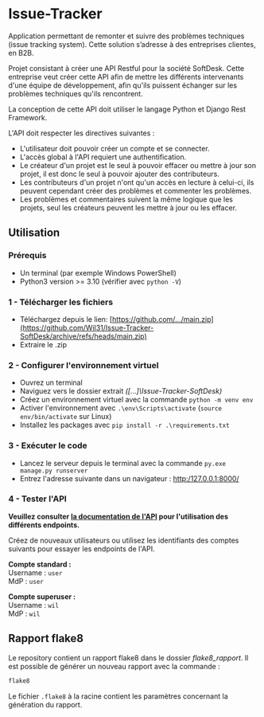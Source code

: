 # Issue-Tracker

Application permettant de remonter et suivre des problèmes techniques (issue
tracking system).
Cette solution s’adresse à des entreprises clientes, en B2B.

Projet consistant à créer une API Restful pour la société SoftDesk.
Cette entreprise veut créer cette API afin de mettre les différents
intervenants d'une équipe de développement, afin qu'ils puissent échanger sur
les problèmes techniques qu'ils rencontrent.

La conception de cette API doit utiliser le langage Python et Django Rest
Framework.

L'API doit respecter les directives suivantes :

* L'utilisateur doit pouvoir créer un compte et se connecter.
* L'accès global à l'API requiert une authentification.
* Le créateur d'un projet est le seul à pouvoir effacer ou mettre à jour son
  projet, il est donc le seul à pouvoir ajouter des contributeurs.
* Les contributeurs d'un projet n'ont qu'un accès en lecture à celui-ci, ils
  peuvent cependant créer des problèmes et commenter les problèmes.
* Les problèmes et commentaires suivent la même logique que les projets, seul
  les créateurs
  peuvent les mettre à jour ou les effacer.

## Utilisation

### Prérequis

* Un terminal (par exemple Windows PowerShell)
* Python3 version >= 3.10 (vérifier avec `python -V`)

### 1 - Télécharger les fichiers

* Téléchargez depuis le lien:
  [https://github.com/.../main.zip](https://github.com/Wil31/Issue-Tracker-SoftDesk/archive/refs/heads/main.zip)
* Extraire le .zip

### 2 - Configurer l'environnement virtuel

* Ouvrez un terminal
* Naviguez vers le dossier extrait _([...]\Issue-Tracker-SoftDesk)_
* Créez un environnement virtuel avec la commande `python -m venv env`
* Activer l'environnement
  avec `.\env\Scripts\activate` (`source env/bin/activate` sur Linux)
* Installez les packages avec `pip install -r .\requirements.txt`

### 3 - Exécuter le code

* Lancez le serveur depuis le terminal avec la
  commande `py.exe manage.py runserver`
* Entrez l'adresse suivante dans un navigateur : [http:/127.0.0.1:8000/]()

### 4 - Tester l'API

**Veuillez consulter [la documentation de l'API](https://documenter.getpostman.com/view/19642426/Uz5AtKbq)
pour l'utilisation des différents endpoints.**

Créez de nouveaux utilisateurs ou utilisez les identifiants des comptes 
suivants pour essayer les endpoints de l'API.

**Compte standard :**  
Username : `user`  
MdP : `user`

**Compte superuser :**  
Username : `wil`  
MdP : `wil`

## Rapport flake8

Le repository contient un rapport flake8 dans le dossier _flake8_rapport_.
Il est possible de générer un nouveau rapport avec la commande :

```bash
flake8
```

Le fichier ```.flake8``` à la racine contient les paramètres concernant la
génération du rapport.